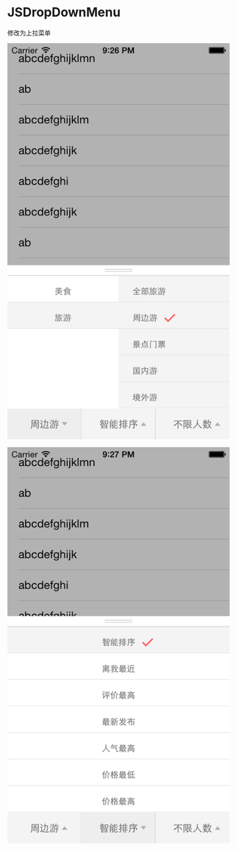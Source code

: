 # JSDropDownMenu
修改为上拉菜单

![image](https://raw.githubusercontent.com/heqichang/JSDropDownMenu/master/ScreenShots/2015-4-3%209.26.58%20pm.png)

![image](https://raw.githubusercontent.com/heqichang/JSDropDownMenu/master/ScreenShots/2015-4-3%209.27.09%20pm.png)

